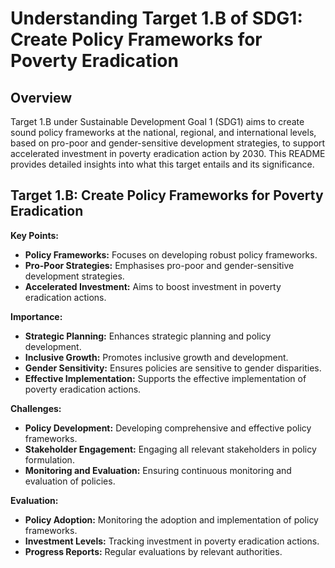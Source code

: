 # Understanding Target 1.B of SDG1: Create Policy Frameworks for Poverty Eradication

## Overview
Target 1.B under Sustainable Development Goal 1 (SDG1) aims to create sound policy frameworks at the national, regional, and international levels, based on pro-poor and gender-sensitive development strategies, to support accelerated investment in poverty eradication action by 2030. This README provides detailed insights into what this target entails and its significance.

## Target 1.B: Create Policy Frameworks for Poverty Eradication

**Key Points:**
- **Policy Frameworks:** Focuses on developing robust policy frameworks.
- **Pro-Poor Strategies:** Emphasises pro-poor and gender-sensitive development strategies.
- **Accelerated Investment:** Aims to boost investment in poverty eradication actions.

**Importance:**
- **Strategic Planning:** Enhances strategic planning and policy development.
- **Inclusive Growth:** Promotes inclusive growth and development.
- **Gender Sensitivity:** Ensures policies are sensitive to gender disparities.
- **Effective Implementation:** Supports the effective implementation of poverty eradication actions.

**Challenges:**
- **Policy Development:** Developing comprehensive and effective policy frameworks.
- **Stakeholder Engagement:** Engaging all relevant stakeholders in policy formulation.
- **Monitoring and Evaluation:** Ensuring continuous monitoring and evaluation of policies.

**Evaluation:**
- **Policy Adoption:** Monitoring the adoption and implementation of policy frameworks.
- **Investment Levels:** Tracking investment in poverty eradication actions.
- **Progress Reports:** Regular evaluations by relevant authorities.
